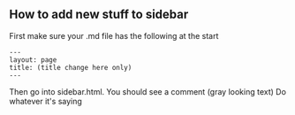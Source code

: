 ## How to add new stuff to sidebar

First make sure your .md file has the following at the start

```
---
layout: page
title: (title change here only)
---
```

Then go into sidebar.html. You should see a comment (gray looking text)
Do whatever it's saying
